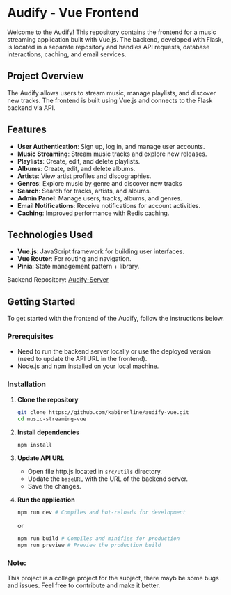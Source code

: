 # Audify - Vue Frontend

Welcome to the Audify! This repository contains the frontend for a music streaming application built with Vue.js. The backend, developed with Flask, is located in a separate repository and handles API requests, database interactions, caching, and email services.

## Project Overview

The Audify allows users to stream music, manage playlists, and discover new tracks. The frontend is built using Vue.js and connects to the Flask backend via API.

## Features

- **User Authentication**: Sign up, log in, and manage user accounts.
- **Music Streaming**: Stream music tracks and explore new releases.
- **Playlists**: Create, edit, and delete playlists.
- **Albums**: Create, edit, and delete albums.
- **Artists**: View artist profiles and discographies.
- **Genres**: Explore music by genre and discover new tracks
- **Search**: Search for tracks, artists, and albums.
- **Admin Panel**: Manage users, tracks, albums, and genres.
- **Email Notifications**: Receive notifications for account activities.
- **Caching**: Improved performance with Redis caching.

## Technologies Used

- **Vue.js**: JavaScript framework for building user interfaces.
- **Vue Router**: For routing and navigation.
- **Pinia**: State management pattern + library.

Backend Repository: [Audify-Server](https://github.com/kabironline/Audify-Server)

## Getting Started

To get started with the frontend of the Audify, follow the instructions below.

### Prerequisites

- Need to run the backend server locally or use the deployed version (need to update the API URL in the frontend).
- Node.js and npm installed on your local machine.

### Installation

1. **Clone the repository**

   ```sh
   git clone https://github.com/kabironline/audify-vue.git
   cd music-streaming-vue
   ```

2. **Install dependencies**

   ```sh
   npm install
   ```

3. **Update API URL**

   - Open file http.js located in `src/utils` directory.
   - Update the `baseURL` with the URL of the backend server.
   - Save the changes.

4. **Run the application**
   ```sh
   npm run dev # Compiles and hot-reloads for development
   ```
   or
   ```sh
   npm run build # Compiles and minifies for production
   npm run preview # Preview the production build
   ```

### Note:

This project is a college project for the subject, there mayb be some bugs and issues. Feel free to contribute and make it better.
